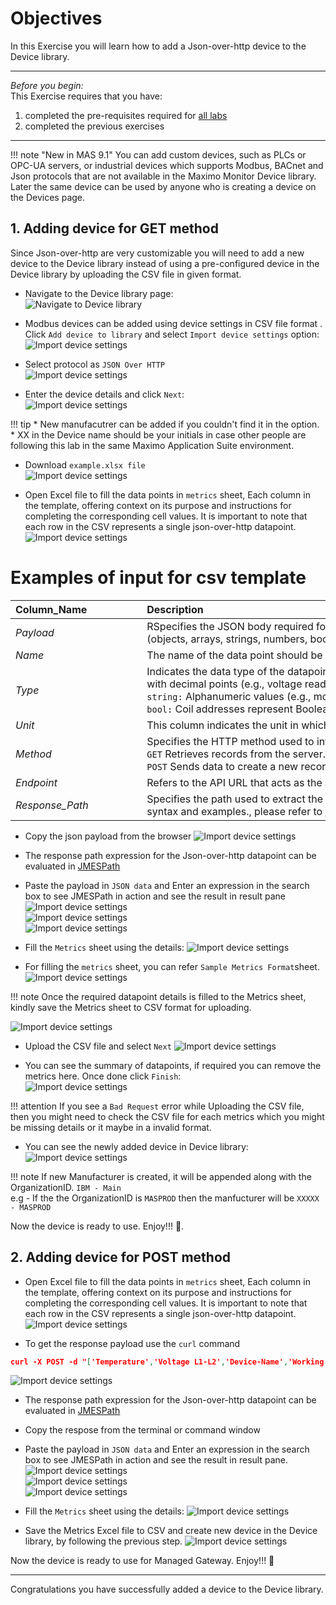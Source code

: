 # Objectives
In this Exercise you will learn how to add a Json-over-http device to the Device library.

---
*Before you begin:*  
This Exercise requires that you have:

1. completed the pre-requisites required for [all labs](prereqs.md)
2. completed the previous exercises

---

!!! note "New in MAS 9.1"
    You can add custom devices, such as PLCs or OPC-UA servers, or industrial devices which supports Modbus, BACnet and Json protocols that are not available in the Maximo Monitor Device library. Later the same device can be used by anyone who is creating a device on the Devices page. </br>

## 1. Adding device for GET method

Since Json-over-http are very customizable you will need to add a new device to the Device library instead of using a pre-configured device in the Device library by uploading the CSV file in given format.</br>

- Navigate to the Device library page:</br>
![Navigate to Device library](img/device_library_01.png)</br>

- Modbus devices can be added using device settings in CSV file format .</br>
Click `Add device to library` and select `Import device settings` option:</br>
![Import device settings](img/device_library_02.png)</br>

- Select protocol as `JSON Over HTTP` </br>
![Import device settings](img/device_library_03.png)</br>

- Enter the device details and click `Next`:</br>
![Import device settings](img/device_library_04.png)</br>

!!! tip
    * New manufacutrer can be added if you couldn't find it in the option.
    * XX in the Device name should be your initials in case other people are following this lab in the same Maximo Application Suite environment.

- Download `example.xlsx file`</br>
![Import device settings](img/device_library_05.png)</br>

- Open Excel file to fill the data points in `metrics` sheet, Each column in the template, offering context on its purpose and instructions for completing the corresponding cell values. It is important to note that each row in the CSV represents a single json-over-http datapoint.
![Import device settings](img/device_library_06.png)</br>

# Examples of input for csv template 

| Column_Name&emsp;&emsp;&emsp;&emsp;&emsp;| Description&emsp;&emsp;&emsp;&emsp;&emsp;&emsp;&emsp;&emsp;&emsp;&emsp;&emsp;&emsp;&emsp;&emsp;&emsp;&emsp;&emsp;&emsp;&emsp;&emsp;&emsp;&emsp;&emsp;&emsp;&emsp;&emsp;&emsp;&emsp;&emsp;&emsp;&emsp;&emsp;&emsp;&emsp;&emsp;&emsp;&emsp;&emsp;&emsp;&emsp;&emsp;&emsp;&emsp;&emsp;&emsp;&emsp;&emsp;&emsp;&emsp;&emsp;&emsp;&emsp;&emsp;&emsp;&emsp;&emsp;&emsp;&emsp;&emsp;&emsp;&emsp;&emsp;&emsp;&emsp;&emsp;&emsp;&emsp;&emsp;&emsp;&emsp;&emsp;&emsp;&emsp;&emsp;&emsp;&emsp;&emsp;|
|----------------------------------------------------------------|------------------------------------------------------------------------------------|
| <i>Payload</i> | RSpecifies the JSON body required for POST API calls to retrieve the desired datapoint. This payload consists of key-value pairs representing standard JSON data types (objects, arrays, strings, numbers, booleans, null). This field is applicable only when the HTTP method is set to POST.|
| <i>Name</i> | The name of the data point should be added in this column. The value will be used in Monitor as the related metric name. `Actual Torque` |
| <i>Type</i>   | Indicates the data type of the datapoint, enabling the EDC tool to correctly interpret incoming values. Supported types include: `float`,`string` and `bool`. `float:` Numeric values with decimal points (e.g., voltage readings: 254.5698).</br> `string:` Alphanumeric values (e.g., model name, firmware version: “V52.1.4”). </br> `bool:` Coil addresses represent Boolean values, storing simple binary data (0 or 1). |
| <i>Unit</i>     | This column indicates the unit in which the data is reported for a specific datapoint. This is an optional parameter as not all datapoints require a unit. |
| <i>Method</i>     |Specifies the HTTP method used to interact with the API. GET and POST are the only acceptable values. </br> `GET` Retrieves records from the server. </br> `POST` Sends data to create a new record on the server. |
| <i>Endpoint</i>     |Refers to the API URL that acts as the access point for retrieving or sending data. This is appended to the base URL to define the target resource. e.g: `/device-1` |
| <i>Response_Path</i>     |Specifies the path used to extract the required value from the API response payload. Use a JMESPath expression to navigate the JSON structure. For more information on syntax and examples., please refer to [Jmespath.org](https://jmespath.org/) |

- Copy the json payload from the browser
![Import device settings](img/device_library_07.png)</br>
- The response path expression for the Json-over-http datapoint can be evaluated in [JMESPath](https://jmespath.org/) 
- Paste the payload in `JSON data` and Enter an expression in the search box to see JMESPath in action and see the result in result pane
![Import device settings](img/device_library_08.png)</br>
![Import device settings](img/device_library_09.png)</br>
![Import device settings](img/device_library_10.png)</br>

- Fill the `Metrics` sheet using the details:
![Import device settings](img/device_library_11.png)</br>

- For filling the `metrics` sheet, you can refer `Sample Metrics Format`sheet.
![Import device settings](img/device_library_12.png)</br>

!!! note
    Once the required datapoint details is filled to the Metrics sheet, kindly save the Metrics sheet to CSV format for uploading.  </br>

![Import device settings](img/device_library_13.png)</br>

- Upload the CSV file and select `Next`
![Import device settings](img/device_library_14.png)</br>

- You can see the summary of datapoints, if required you can remove the metrics here. Once done click `Finish`:</br>
![Import device settings](img/device_library_15.png)</br>

!!! attention
    If you see a `Bad Request` error while Uploading the CSV file, </br>
    then you might need to check the CSV file for each metrics which you might be missing details or it maybe in a invalid format.

- You can see the newly added device in Device library:</br>
![Import device settings](img/device_library_16.png)
 
!!! note
    If new Manufacturer is created, it will be appended along with the OrganizationID. `IBM - Main` </br>
    e.g - If the the OrganizationID is `MASPROD` then the manfucturer will be `XXXXX - MASPROD`  </br>

Now the device is ready to use. Enjoy!!! 🤗.</br>
    
## 2. Adding device for POST method

- Open Excel file to fill the data points in `metrics` sheet, Each column in the template, offering context on its purpose and instructions for completing the corresponding cell values. It is important to note that each row in the CSV represents a single json-over-http datapoint.
![Import device settings](img/device_library_06.png)</br>

- To get the response payload use the `curl` command
``` json 
curl -X POST -d "['Temperature','Voltage L1-L2','Device-Name','Working','Active Alarms']" http://localhost:8080/device-3
```
![Import device settings](img/post_device_library_01.png)</br>

- The response path expression for the Json-over-http datapoint can be evaluated in [JMESPath](https://jmespath.org/)
- Copy the respose from the terminal or command window
- Paste the payload in `JSON data` and Enter an expression in the search box to see JMESPath in action and see the result in result pane. 
![Import device settings](img/post_device_library_02.png)</br>
![Import device settings](img/post_device_library_03.png)</br>
![Import device settings](img/post_device_library_04.png)</br>

- Fill the `Metrics` sheet using the details:
![Import device settings](img/post_device_library_05.png)</br>

- Save the Metrics Excel file to CSV and create new device in the Device library, by following the previous step.
![Import device settings](img/post_device_library_06.png)</br>

Now the device is ready to use for Managed Gateway. Enjoy!!! 🤗

---
Congratulations you have successfully added a device to the Device library.</br>
